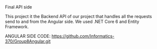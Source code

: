 Final API side

This project it the Backend API of our project that handles all the requests send to and from the Angular side. We used .NET Core 6 and Entity Framework.

ANGULAR SIDE CODE:
https://github.com/Informatics-370/Group8Angular.git

